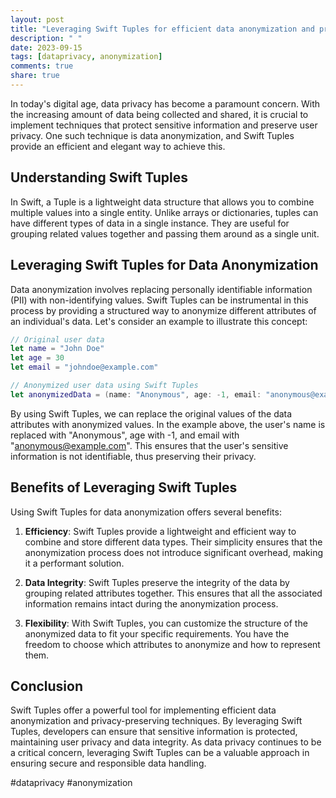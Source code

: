 ```yaml
---
layout: post
title: "Leveraging Swift Tuples for efficient data anonymization and privacy-preserving techniques."
description: " "
date: 2023-09-15
tags: [dataprivacy, anonymization]
comments: true
share: true
---
```


In today's digital age, data privacy has become a paramount concern. With the increasing amount of data being collected and shared, it is crucial to implement techniques that protect sensitive information and preserve user privacy. One such technique is data anonymization, and Swift Tuples provide an efficient and elegant way to achieve this.

## Understanding Swift Tuples

In Swift, a Tuple is a lightweight data structure that allows you to combine multiple values into a single entity. Unlike arrays or dictionaries, tuples can have different types of data in a single instance. They are useful for grouping related values together and passing them around as a single unit.

## Leveraging Swift Tuples for Data Anonymization

Data anonymization involves replacing personally identifiable information (PII) with non-identifying values. Swift Tuples can be instrumental in this process by providing a structured way to anonymize different attributes of an individual's data. Let's consider an example to illustrate this concept:

```swift
// Original user data
let name = "John Doe"
let age = 30
let email = "johndoe@example.com"

// Anonymized user data using Swift Tuples
let anonymizedData = (name: "Anonymous", age: -1, email: "anonymous@example.com")
```

By using Swift Tuples, we can replace the original values of the data attributes with anonymized values. In the example above, the user's name is replaced with "Anonymous", age with -1, and email with "anonymous@example.com". This ensures that the user's sensitive information is not identifiable, thus preserving their privacy.

## Benefits of Leveraging Swift Tuples

Using Swift Tuples for data anonymization offers several benefits:

1. **Efficiency**: Swift Tuples provide a lightweight and efficient way to combine and store different data types. Their simplicity ensures that the anonymization process does not introduce significant overhead, making it a performant solution.

2. **Data Integrity**: Swift Tuples preserve the integrity of the data by grouping related attributes together. This ensures that all the associated information remains intact during the anonymization process.

3. **Flexibility**: With Swift Tuples, you can customize the structure of the anonymized data to fit your specific requirements. You have the freedom to choose which attributes to anonymize and how to represent them.

## Conclusion

Swift Tuples offer a powerful tool for implementing efficient data anonymization and privacy-preserving techniques. By leveraging Swift Tuples, developers can ensure that sensitive information is protected, maintaining user privacy and data integrity. As data privacy continues to be a critical concern, leveraging Swift Tuples can be a valuable approach in ensuring secure and responsible data handling.

#dataprivacy #anonymization